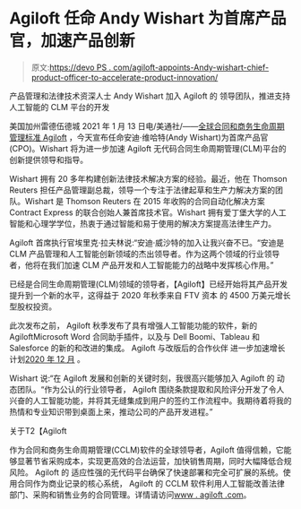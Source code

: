 # Agiloft 任命 Andy Wishart 为首席产品官，加速产品创新

> 原文:[https://devo PS . com/agiloft-appoints-Andy-wishart-chief-product-officer-to-accelerate-product-innovation/](https://devops.com/agiloft-appoints-andy-wishart-chief-product-officer-to-accelerate-product-innovation/)

产品管理和法律技术资深人士 Andy Wishart 加入 Agiloft 的 领导团队，推进支持人工智能的 CLM 平台的开发

美国加州雷德伍德城 2021 年 1 月 13 日电/美通社/——[全球合同和商务生命周期管理标准 Agiloft](https://c212.net/c/link/?t=0&l=en&o=3036117-1&h=2221788841&u=https%3A%2F%2Fwww.agiloft.com%2F&a=Agiloft) ，今天宣布任命安迪·维哈特(Andy Wishart)为首席产品官(CPO)。Wishart 将为进一步加速 Agiloft 无代码合同生命周期管理(CLM)平台的创新提供领导和指导。

Wishart 拥有 20 多年构建创新法律技术解决方案的经验。最近，他在 Thomson Reuters 担任产品管理副总裁，领导一个专注于法律起草和生产力解决方案的团队。Wishart 是 Thomson Reuters 在 2015 年收购的合同自动化解决方案 Contract Express 的联合创始人兼首席技术官。Wishart 拥有爱丁堡大学的人工智能和心理学学位，热衷于通过智能和易于使用的解决方案提高法律生产力。

Agiloft 首席执行官埃里克·拉夫林说:“安迪·威沙特的加入让我兴奋不已。“安迪是 CLM 产品管理和人工智能创新领域的杰出领导者。作为这两个领域的行业领导者，他将在我们加速 CLM 产品开发和人工智能能力的战略中发挥核心作用。”

已经是合同生命周期管理(CLM)领域的领导者，【Agiloft】已经开始将其产品开发提升到一个新的水平，这得益于 2020 年秋季来自 FTV 资本 的 4500 万美元增长型股权投资。

此次发布之前， Agiloft 秋季发布了具有增强人工智能功能的软件，新的AgiloftMicrosoft Word 合同助手插件，以及与 Dell Boomi、Tableau 和 Salesforce 的新的和改进的集成。 Agiloft 与改版后的合作伙伴 进一步加速增长计划[2020 年 12 月](https://c212.net/c/link/?t=0&l=en&o=3036117-1&h=112238960&u=https%3A%2F%2Fwww.agiloft.com%2Fnews%2F20201208.htm&a=announced+in+December+2020) 。

Wishart 说:“在 Agiloft 发展和创新的关键时刻，我很高兴能够加入 Agiloft 的 动态团队。“作为公认的行业领导者， Agiloft 围绕条款提取和风险评分开发了令人兴奋的人工智能功能，并将其无缝集成到用户的签约工作流程中。我期待着将我的热情和专业知识带到桌面上来，推动公司的产品开发进程。”

关于T2【Agiloft

作为合同和商务生命周期管理(CCLM)软件的全球领导者，Agiloft 值得信赖，它能够显著节省采购成本，实现更高效的合法运营，加快销售周期，同时大幅降低合规风险。 Agiloft 的 适应性强的无代码平台确保了快速部署和完全可扩展的系统。使用合同作为商业记录的核心系统， Agiloft 的 CCLM 软件利用人工智能改善法律部门、采购和销售业务的合同管理。详情请访问[www . agiloft .<wbr>com](https://c212.net/c/link/?t=0&l=en&o=3036117-1&h=317010543&u=http%3A%2F%2Fwww.agiloft.com%2F&a=www.agiloft.com)。